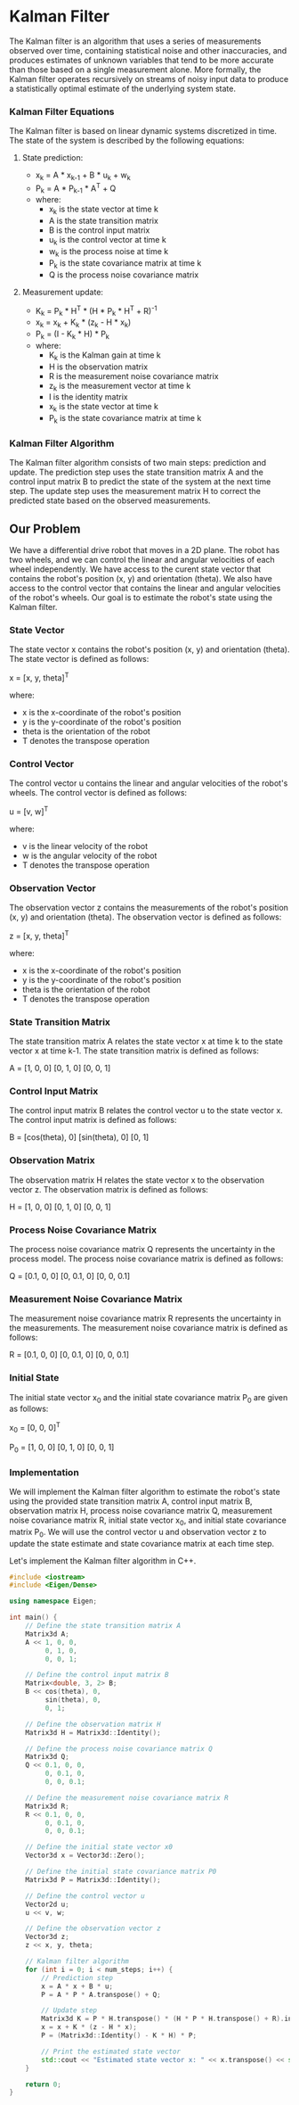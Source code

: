 <h1> Kalman Filter </h1>

The Kalman filter is an algorithm that uses a series of measurements observed over time, containing statistical noise and other inaccuracies, and produces estimates of unknown variables that tend to be more accurate than those based on a single measurement alone. More formally, the Kalman filter operates recursively on streams of noisy input data to produce a statistically optimal estimate of the underlying system state.

<h3> Kalman Filter Equations </h3>

The Kalman filter is based on linear dynamic systems discretized in time. The state of the system is described by the following equations:

1. State prediction:
    - x<sub>k</sub> = A * x<sub>k-1</sub> + B * u<sub>k</sub> + w<sub>k</sub>
    - P<sub>k</sub> = A * P<sub>k-1</sub> * A<sup>T</sup> + Q
    - where:
        - x<sub>k</sub> is the state vector at time k
        - A is the state transition matrix
        - B is the control input matrix
        - u<sub>k</sub> is the control vector at time k
        - w<sub>k</sub> is the process noise at time k
        - P<sub>k</sub> is the state covariance matrix at time k
        - Q is the process noise covariance matrix

2. Measurement update:
   - K<sub>k</sub> = P<sub>k</sub> * H<sup>T</sup> * (H * P<sub>k</sub> * H<sup>T</sup> + R)<sup>-1</sup>
   - x<sub>k</sub> = x<sub>k</sub> + K<sub>k</sub> * (z<sub>k</sub> - H * x<sub>k</sub>)
   - P<sub>k</sub> = (I - K<sub>k</sub> * H) * P<sub>k</sub>
   - where:
        - K<sub>k</sub> is the Kalman gain at time k
        - H is the observation matrix
        - R is the measurement noise covariance matrix
        - z<sub>k</sub> is the measurement vector at time k
        - I is the identity matrix
        - x<sub>k</sub> is the state vector at time k
        - P<sub>k</sub> is the state covariance matrix at time k

<h3> Kalman Filter Algorithm </h3>

The Kalman filter algorithm consists of two main steps: prediction and update. The prediction step uses the state transition matrix A and the control input matrix B to predict the state of the system at the next time step. The update step uses the measurement matrix H to correct the predicted state based on the observed measurements.

<h2> Our Problem </h2>

We have a differential drive robot that moves in a 2D plane. The robot has two wheels, and we can control the linear and angular velocities of each wheel independently. We have access to the curent state vector that contains the robot's position (x, y) and orientation (theta). We also have access to the control vector that contains the linear and angular velocities of the robot's wheels. Our goal is to estimate the robot's state using the Kalman filter.

<h3> State Vector </h3>

The state vector x contains the robot's position (x, y) and orientation (theta). The state vector is defined as follows:

x = [x, y, theta]<sup>T</sup>

where:
- x is the x-coordinate of the robot's position
- y is the y-coordinate of the robot's position
- theta is the orientation of the robot
- T denotes the transpose operation

<h3> Control Vector </h3>

The control vector u contains the linear and angular velocities of the robot's wheels. The control vector is defined as follows:

u = [v, w]<sup>T</sup>

where:
- v is the linear velocity of the robot
- w is the angular velocity of the robot
- T denotes the transpose operation

<h3> Observation Vector </h3>

The observation vector z contains the measurements of the robot's position (x, y) and orientation (theta). The observation vector is defined as follows:

z = [x, y, theta]<sup>T</sup>

where:
- x is the x-coordinate of the robot's position
- y is the y-coordinate of the robot's position
- theta is the orientation of the robot
- T denotes the transpose operation

<h3> State Transition Matrix </h3>

The state transition matrix A relates the state vector x at time k to the state vector x at time k-1. The state transition matrix is defined as follows:

A = [1, 0, 0]
    [0, 1, 0]
    [0, 0, 1]

<h3> Control Input Matrix </h3>

The control input matrix B relates the control vector u to the state vector x. The control input matrix is defined as follows:

B = [cos(theta), 0]
    [sin(theta), 0]
    [0, 1]

<h3> Observation Matrix </h3>

The observation matrix H relates the state vector x to the observation vector z. The observation matrix is defined as follows:

H = [1, 0, 0]
    [0, 1, 0]
    [0, 0, 1]

<h3> Process Noise Covariance Matrix </h3>

The process noise covariance matrix Q represents the uncertainty in the process model. The process noise covariance matrix is defined as follows:

Q = [0.1, 0, 0]
    [0, 0.1, 0]
    [0, 0, 0.1]

<h3> Measurement Noise Covariance Matrix </h3>

The measurement noise covariance matrix R represents the uncertainty in the measurements. The measurement noise covariance matrix is defined as follows:

R = [0.1, 0, 0]
    [0, 0.1, 0]
    [0, 0, 0.1]

<h3> Initial State </h3>

The initial state vector x<sub>0</sub> and the initial state covariance matrix P<sub>0</sub> are given as follows:

x<sub>0</sub> = [0, 0, 0]<sup>T</sup>

P<sub>0</sub> = [1, 0, 0]
            [0, 1, 0]
            [0, 0, 1]

<h3> Implementation </h3>

We will implement the Kalman filter algorithm to estimate the robot's state using the provided state transition matrix A, control input matrix B, observation matrix H, process noise covariance matrix Q, measurement noise covariance matrix R, initial state vector x<sub>0</sub>, and initial state covariance matrix P<sub>0</sub>. We will use the control vector u and observation vector z to update the state estimate and state covariance matrix at each time step.  

Let's implement the Kalman filter algorithm in C++.
```cpp
#include <iostream>
#include <Eigen/Dense>

using namespace Eigen;

int main() {
    // Define the state transition matrix A
    Matrix3d A;
    A << 1, 0, 0,
         0, 1, 0,
         0, 0, 1;

    // Define the control input matrix B
    Matrix<double, 3, 2> B;
    B << cos(theta), 0,
         sin(theta), 0,
         0, 1;

    // Define the observation matrix H
    Matrix3d H = Matrix3d::Identity();

    // Define the process noise covariance matrix Q
    Matrix3d Q;
    Q << 0.1, 0, 0,
         0, 0.1, 0,
         0, 0, 0.1;

    // Define the measurement noise covariance matrix R
    Matrix3d R;
    R << 0.1, 0, 0,
         0, 0.1, 0,
         0, 0, 0.1;

    // Define the initial state vector x0
    Vector3d x = Vector3d::Zero();

    // Define the initial state covariance matrix P0
    Matrix3d P = Matrix3d::Identity();

    // Define the control vector u
    Vector2d u;
    u << v, w;

    // Define the observation vector z
    Vector3d z;
    z << x, y, theta;

    // Kalman filter algorithm
    for (int i = 0; i < num_steps; i++) {
        // Prediction step
        x = A * x + B * u;
        P = A * P * A.transpose() + Q;

        // Update step
        Matrix3d K = P * H.transpose() * (H * P * H.transpose() + R).inverse();
        x = x + K * (z - H * x);
        P = (Matrix3d::Identity() - K * H) * P;

        // Print the estimated state vector
        std::cout << "Estimated state vector x: " << x.transpose() << std::endl;
    }

    return 0;
}
```


